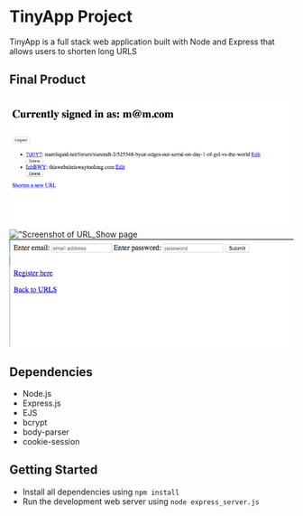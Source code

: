 # TinyApp Project

TinyApp is a full stack web application built with Node and Express that allows users to shorten long URLS

## Final Product
!["Screenshot of URLs page](https://github.com/MattWillcox/TinyApp/blob/master/docs/URLS_Main.png)
!["Screenshot of URL_Show page](https://github.com/MattWillcox/TinyApp/blob/master/docs/URLS_Show.png)
!["Screenshot of Login page](https://github.com/MattWillcox/TinyApp/blob/master/docs/Login.png)

## Dependencies

- Node.js
- Express.js
- EJS
- bcrypt
- body-parser
- cookie-session

## Getting Started

- Install all dependencies using `npm install`
- Run the development web server using `node express_server.js`

